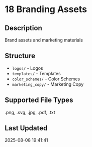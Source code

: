# 18 Branding Assets

## Description
Brand assets and marketing materials

## Structure
- `logos/` - Logos
- `templates/` - Templates
- `color_schemes/` - Color Schemes
- `marketing_copy/` - Marketing Copy

## Supported File Types
.png, .svg, .jpg, .pdf, .txt

## Last Updated
2025-08-08 19:41:41
